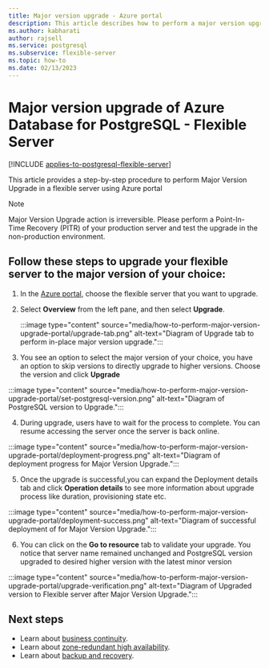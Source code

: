 ```yaml
---
title: Major version upgrade - Azure portal
description: This article describes how to perform a major version upgrade in Azure Database for PostgreSQL - Flexible Server through the Azure portal.
ms.author: kabharati
author: rajsell
ms.service: postgresql
ms.subservice: flexible-server
ms.topic: how-to
ms.date: 02/13/2023
---
```


# Major version upgrade of Azure Database for PostgreSQL - Flexible Server

[!INCLUDE [applies-to-postgresql-flexible-server](../includes/applies-to-postgresql-flexible-server.md)]

This article provides a step-by-step procedure to perform Major Version Upgrade in a flexible server using Azure portal

> [!NOTE]  
> Major Version Upgrade action is irreversible. Please perform a Point-In-Time Recovery (PITR) of your production server and test the upgrade in the non-production environment.

## Follow these steps to upgrade your flexible server to the major version of your choice:



1. In the [Azure portal](https://portal.azure.com/), choose the flexible server that you want to upgrade.

2. Select **Overview** from the left pane, and then select **Upgrade**.
   
   :::image type="content" source="media/how-to-perform-major-version-upgrade-portal/upgrade-tab.png" alt-text="Diagram of Upgrade tab to perform in-place major version upgrade.":::


3. You see an option to select the major version of your choice, you have an option to skip versions to directly upgrade to higher versions. Choose the version and click **Upgrade** 

:::image type="content" source="media/how-to-perform-major-version-upgrade-portal/set-postgresql-version.png" alt-text="Diagram of PostgreSQL version to Upgrade."::: 


4. During upgrade, users have to wait for the process to complete. You can resume accessing the server once the server is back online.

:::image type="content" source="media/how-to-perform-major-version-upgrade-portal/deployment-progress.png" alt-text="Diagram of deployment progress for Major Version Upgrade.":::


5. Once the upgrade is successful,you can expand the Deployment details tab and click **Operation details** to see more information about upgrade process like duration, provisioning state etc.


:::image type="content" source="media/how-to-perform-major-version-upgrade-portal/deployment-success.png" alt-text="Diagram of successful deployment of for Major Version Upgrade.":::
 

6. You can click on the **Go to resource** tab to validate your upgrade. You notice that server name remained unchanged and PostgreSQL version upgraded to desired higher version with the latest minor version


:::image type="content" source="media/how-to-perform-major-version-upgrade-portal/upgrade-verification.png" alt-text="Diagram of Upgraded version to Flexible server after Major Version Upgrade.":::

## Next steps

- Learn about [business continuity](./concepts-business-continuity.md).
- Learn about [zone-redundant high availability](./concepts-high-availability.md).
- Learn about [backup and recovery](./concepts-backup-restore.md).
